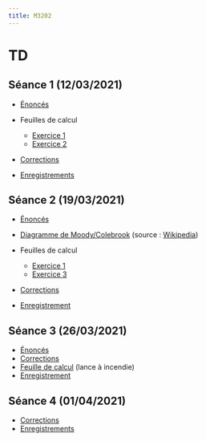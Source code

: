```yaml
---
title: M3202
---
```


<!--
Voici les informations relatives à la prochaine séance en distanciel :

* **Horaire** : 08/02/2021 de 8H30 à 10H30 ;
* **Lien zoom** : <https://us02web.zoom.us/j/86179698117?pwd=VXJ4bkxKLzNYOU5YeEdxUUlrZUJFZz09> ;
* **Meeting ID** : `861 7969 8117` ;
* **Mot de passe** : `QtcxY7`.
-->

# TD

## Séance 1 (12/03/2021)

* [Énoncés](td/1/exercices.pdf)
* Feuilles de calcul

	- [Exercice 1](td/1/ex1.html)
	- [Exercice 2](td/1/ex2.html)

* [Corrections](td/1/corrections.pdf)
* [Enregistrements](https://filesender.renater.fr/?s=download&token=148d2bd6-6b22-4371-b0f5-e128dd183b39)

## Séance 2 (19/03/2021)

* [Énoncés](td/2/exercices.pdf)
* [Diagramme de Moody/Colebrook](https://upload.wikimedia.org/wikipedia/commons/b/b7/Moody_FR.png) (source : [Wikipedia](https://www.wikipedia.org/))
* Feuilles de calcul

	- [Exercice 1](td/2/ex1.html)
	- [Exercice 3](td/2/ex3.html)

* [Corrections](td/2/corrections.pdf)
* [Enregistrement](https://filesender.renater.fr/?s=download&token=6b718915-105a-4f73-8775-d711552cfeee)

## Séance 3 (26/03/2021)

* [Énoncés](td/3/exercices.pdf)
* [Corrections](td/3/corrections.pdf)
* [Feuille de calcul](td/3/lance.html) (lance à incendie)
* [Enregistrement](https://filesender.renater.fr/?s=download&token=d25231be-caf1-4546-8eb8-e8926ccc0209)

## Séance 4 (01/04/2021)

* [Corrections](td/4/corrections.pdf)
* [Enregistrements](https://filesender.renater.fr/?s=download&token=84ff2f9f-8d64-4695-9a82-dd99c4a3ab21)

